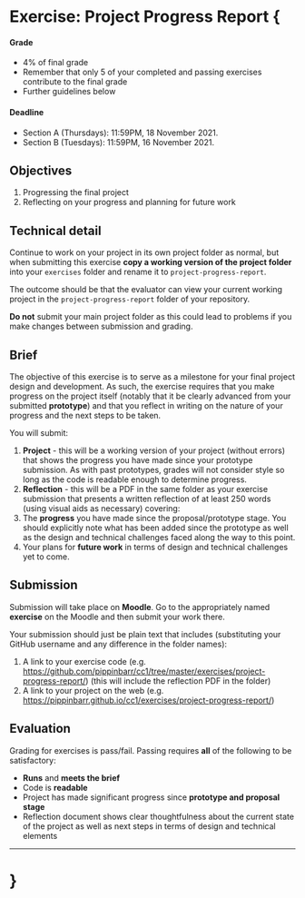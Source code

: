 # Exercise: Project Progress Report {

#### Grade
- 4% of final grade
- Remember that only 5 of your completed and passing exercises contribute to the final grade
- Further guidelines below

#### Deadline
- Section A (Thursdays): 11:59PM, 18 November 2021.
- Section B (Tuesdays): 11:59PM, 16 November 2021.

## Objectives

1. Progressing the final project
2. Reflecting on your progress and planning for future work

## Technical detail

Continue to work on your project in its own project folder as normal, but when submitting this exercise **copy a working version of the project folder** into your `exercises` folder and rename it to `project-progress-report`.

The outcome should be that the evaluator can view your current working project in the `project-progress-report` folder of your repository.

**Do not** submit your main project folder as this could lead to problems if you make changes between submission and grading.

## Brief

The objective of this exercise is to serve as a milestone for your final project design and development. As such, the exercise requires that you make progress on the project itself (notably that it be clearly advanced from your submitted **prototype**) and that you reflect in writing on the nature of your progress and the next steps to be taken.

You will submit:
1. **Project** - this will be a working version of your project (without errors) that shows the progress you have made since your prototype submission. As with past prototypes, grades will not consider style so long as the code is readable enough to determine progress.
2. **Reflection** - this will be a PDF in the same folder as your exercise submission that presents a written reflection of at least 250 words (using visual aids as necessary) covering:
  1. The **progress** you have made since the proposal/prototype stage. You should explicitly note what has been added since the prototype as well as the design and technical challenges faced along the way to this point.
  2. Your plans for **future work** in terms of design and technical challenges yet to come.

## Submission

Submission will take place on **Moodle**. Go to the appropriately named **exercise** on the Moodle and then submit your work there.

Your submission should just be plain text that includes (substituting your GitHub username and any difference in the folder names):

1. A link to your exercise code (e.g. https://github.com/pippinbarr/cc1/tree/master/exercises/project-progress-report/) (this will include the reflection PDF in the folder)
2. A link to your project on the web (e.g. https://pippinbarr.github.io/cc1/exercises/project-progress-report/)

## Evaluation

Grading for exercises is pass/fail. Passing requires **all** of the following to be satisfactory:

- **Runs** and **meets the brief**
- Code is **readable**
- Project has made significant progress since **prototype and proposal stage**
- Reflection document shows clear thoughtfulness about the current state of the project as well as next steps in terms of design and technical elements

---

# }
